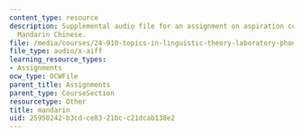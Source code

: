 ```yaml
---
content_type: resource
description: Supplemental audio file for an assignment on aspiration contrasts in
  Mandarin Chinese.
file: /media/courses/24-910-topics-in-linguistic-theory-laboratory-phonology-spring-2007/25958242b3cdce8321bcc21dcab138e2_mandarin.aiff
file_type: audio/x-aiff
learning_resource_types:
- Assignments
ocw_type: OCWFile
parent_title: Assignments
parent_type: CourseSection
resourcetype: Other
title: mandarin
uid: 25958242-b3cd-ce83-21bc-c21dcab138e2
---
```

